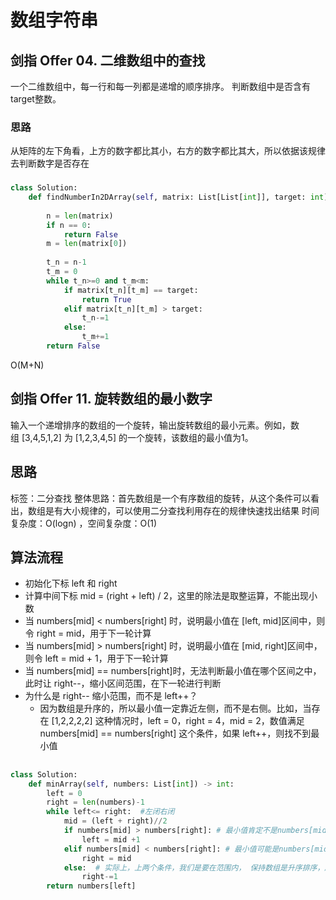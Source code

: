 # 数组字符串

## 剑指 Offer 04. 二维数组中的查找
一个二维数组中，每一行和每一列都是递增的顺序排序。 判断数组中是否含有target整数。

### 思路
从矩阵的左下角看，上方的数字都比其小，右方的数字都比其大，所以依据该规律去判断数字是否存在
###
```python
class Solution:
    def findNumberIn2DArray(self, matrix: List[List[int]], target: int) -> bool:
        
        n = len(matrix)
        if n == 0:
            return False
        m = len(matrix[0])
        
        t_n = n-1
        t_m = 0
        while t_n>=0 and t_m<m:
            if matrix[t_n][t_m] == target:
                return True
            elif matrix[t_n][t_m] > target:
                t_n-=1
            else:
                t_m+=1
        return False
```
O(M+N)

## 剑指 Offer 11. 旋转数组的最小数字
输入一个递增排序的数组的一个旋转，输出旋转数组的最小元素。例如，数组 [3,4,5,1,2] 为 [1,2,3,4,5] 的一个旋转，该数组的最小值为1。  
 
## 思路
标签：二分查找
整体思路：首先数组是一个有序数组的旋转，从这个条件可以看出，数组是有大小规律的，可以使用二分查找利用存在的规律快速找出结果
时间复杂度：O(logn) ，空间复杂度：O(1) 
## 算法流程
+ 初始化下标 left 和 right
+ 计算中间下标 mid = (right + left) / 2​，这里的除法是取整运算，不能出现小数
+ 当 numbers[mid] < numbers[right] 时，说明最小值在 ​[left, mid]​ 区间中，则令 right = mid，用于下一轮计算
+ 当 numbers[mid] > numbers[right]​ 时，说明最小值在 [mid, right]​ 区间中，则令 left = mid + 1，用于下一轮计算
+ 当 numbers[mid] == numbers[right]​ 时，无法判断最小值在哪个区间之中，此时让 right--，缩小区间范围，在下一轮进行判断
+ 为什么是 right-- 缩小范围，而不是 left++？
    + 因为数组是升序的，所以最小值一定靠近左侧，而不是右侧。比如，当存在 [1,2,2,2,2] 这种情况时，left = 0，right = 4，mid = 2，数值满足 numbers[mid] == numbers[right] 这个条件，如果 left++，则找不到最小值

##
```python
class Solution:
    def minArray(self, numbers: List[int]) -> int:
        left = 0
        right = len(numbers)-1
        while left<= right:  #左闭右闭
            mid = (left + right)//2
            if numbers[mid] > numbers[right]: # 最小值肯定不是numbers[mid], 因此范围改为在[mid+1,right]中存在最小值
                left = mid +1
            elif numbers[mid] < numbers[right]: # 最小值可能是numbers[mid],因此范围改为[left,mid]中存在最小值
                right = mid
            else:  # 实际上，上两个条件，我们是要在范围内， 保持数组是升序排序，所以，我们需要的最小数一定是靠左的，因此当numbers[mid] == numbers[right]，right-=1
                right-=1
        return numbers[left]
```

